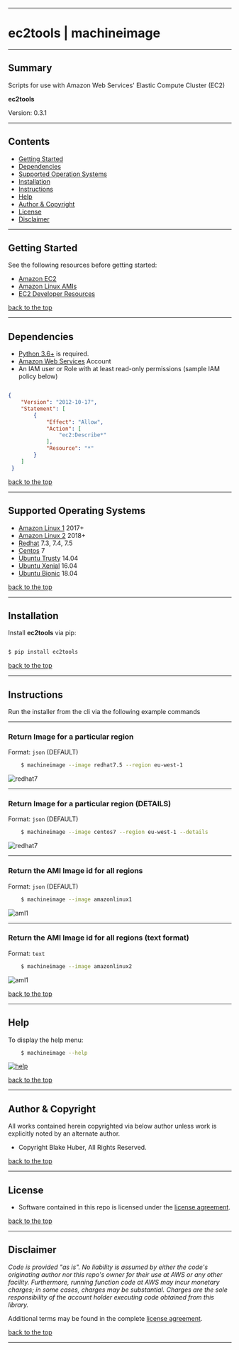 <a name="top"></a>
* * *
# ec2tools | machineimage
* * *

## Summary

Scripts for use with Amazon Web Services' Elastic Compute Cluster (EC2)

**ec2tools**

Version: 0.3.1

* * *

## Contents

* [Getting Started](#getting-started)
* [Dependencies](#dependencies)
* [Supported Operation Systems](#supported-operating-systems)
* [Installation](#installation)
* [Instructions](#instructions)
* [Help](#help)
* [Author & Copyright](#author--copyright)
* [License](#license)
* [Disclaimer](#disclaimer)

* * *

## Getting Started

See the following resources before getting started:

- [Amazon EC2](https://aws.amazon.com/ec2)
- [Amazon Linux AMIs](https://aws.amazon.com/amazon-linux-ami)
- [EC2 Developer Resources](https://aws.amazon.com/ec2/developer-resources/)

[back to the top](#top)

* * *

## Dependencies

* [Python 3.6+](https://www.python.org) is required.
* [Amazon Web Services](https://aws.amazon.com) Account
* An IAM user or Role with at least read-only permissions (sample IAM policy below)

```json

{
    "Version": "2012-10-17",
    "Statement": [
        {
            "Effect": "Allow",
            "Action": [
                "ec2:Describe*"
            ],
            "Resource": "*"
        }
    ]
 }

```

[back to the top](#top)

* * *

## Supported Operating Systems

* [Amazon Linux 1](https://aws.amazon.com/amazon-linux-ami) 2017+
* [Amazon Linux 2](https://aws.amazon.com/amazon-linux-2) 2018+
* [Redhat](https://aws.amazon.com/partners/redhat/) 7.3, 7.4, 7.5
* [Centos](https://aws.amazon.com/marketplace/seller-profile?id=16cb8b03-256e-4dde-8f34-1b0f377efe89) 7
* [Ubuntu Trusty](https://aws.amazon.com/marketplace/search/results?x=0&y=0&searchTerms=ubuntu+14.04) 14.04
* [Ubuntu Xenial](https://aws.amazon.com/marketplace/pp/B01JBL2M0O?qid=1532883122707) 16.04
* [Ubuntu Bionic](https://aws.amazon.com/marketplace/search/results?x=0&y=0&searchTerms=ubuntu+18.04) 18.04

[back to the top](#top)

* * *

## Installation

Install **ec2tools** via pip:

```bash

$ pip install ec2tools

```

[back to the top](#top)

* * *

## Instructions

Run the installer from the cli via the following example commands

* * *

### Return Image for a particular region

Format:  `json` (DEFAULT)

```bash
    $ machineimage --image redhat7.5 --region eu-west-1
```

![redhat7](./assets/redhat7.5-1region.png)

* * *

### Return Image for a particular region (DETAILS)

Format:  `json` (DEFAULT)

```bash
    $ machineimage --image centos7 --region eu-west-1 --details
```

![redhat7](./assets/centos7-details.png)

* * *

### Return the AMI Image id for all regions

Format:  `json` (DEFAULT)

```bash
    $ machineimage --image amazonlinux1
```

![aml1](./assets/aml1-allregions.png)

* * *

### Return the AMI Image id for all regions (text format)

Format:  `text`

```bash
    $ machineimage --image amazonlinux2
```

![aml1](./assets/aml2-text.png)

[back to the top](#top)

* * *

## Help

To display the help menu:

```bash
    $ machineimage --help
```

[![help](./assets/help-menu.png)](https://rawgithub.com/fstab50/ec2tools/master/assets/help-menu.png)

[back to the top](#top)

* * *

## Author & Copyright

All works contained herein copyrighted via below author unless work is explicitly noted by an alternate author.

* Copyright Blake Huber, All Rights Reserved.

[back to the top](#top)

* * *

## License

* Software contained in this repo is licensed under the [license agreement](./LICENSE.md).

[back to the top](#top)

* * *

## Disclaimer

*Code is provided "as is". No liability is assumed by either the code's originating author nor this repo's owner for their use at AWS or any other facility. Furthermore, running function code at AWS may incur monetary charges; in some cases, charges may be substantial. Charges are the sole responsibility of the account holder executing code obtained from this library.*

Additional terms may be found in the complete [license agreement](./LICENSE.md).

[back to the top](#top)

* * *
